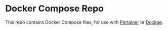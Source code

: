 # Docker Compose Repo

This repo contains Docker Compose files, for use with [Portainer](https://docs.portainer.io/user/docker/stacks/add#option-3-git-repository) or [Dockge](https://github.com/louislam/dockge).
